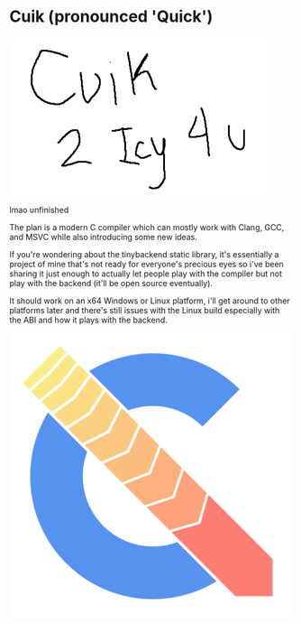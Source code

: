 # Cuik (pronounced 'Quick')

![Cuik 2 Icy 4 U](/logo.PNG)

lmao unfinished

The plan is a modern C compiler which can mostly work with Clang, GCC, and MSVC while also introducing some new ideas.

If you're wondering about the tinybackend static library, it's essentially a project of mine that's not ready for everyone's precious eyes so i've been sharing it just enough to actually let people play with the compiler but not play with the backend (it'll be open source eventually).

It should work on an x64 Windows or Linux platform, i'll get around to other platforms later and there's still issues with the Linux build especially with the ABI and how it plays with the backend.

![Cuik Logo](logo/cuik.png)
